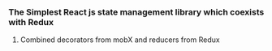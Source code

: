 

### The Simplest React js state management library which coexists with Redux

1. Combined decorators from mobX and reducers from Redux



